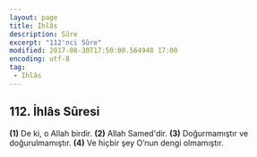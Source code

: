 ```yaml
---
layout: page
title: İhlâs
description: Sûre
excerpt: "112'nci Sûre"
modified: 2017-08-30T17:50:00.564948 17:00
encoding: utf-8
tag: 
 - Ihlâs
---
```


## 112. İhlâs Sûresi

**(1)** De ki, o Allah birdir.
**(2)** Allah Samed'dir.
**(3)** Doğurmamıştır ve doğurulmamıştır.
**(4)** Ve hiçbir şey O’nun dengi olmamıştır.
